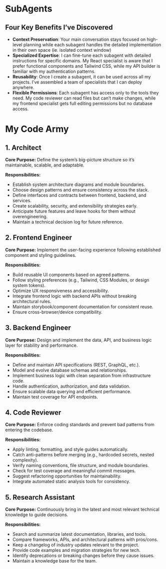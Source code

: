 # SubAgents

## Four Key Benefits I’ve Discovered
* **Context Preservation**: Your main conversation stays focused on high-level planning while each subagent handles the detailed implementation in their own space 
(ie. isolated context window)
* **Specialized Expertise**: I can fine-tune each subagent with detailed instructions for specific domains. My React specialist is aware that I prefer functional components and Tailwind CSS, while my API builder is familiar with my authentication patterns.
* **Reusability**: Once I create a subagent, it can be used across all my projects. I’ve assembled a team of specialists that I can deploy anywhere.
* **Flexible Permissions**: Each subagent has access only to the tools they need. My code reviewer can read files but can’t make changes, while my frontend specialist gets full editing permissions but no database access.


# My Code Army

## 1. Architect
**Core Purpose:** Define the system’s big-picture structure so it’s maintainable, scalable, and adaptable.

**Responsibilities:**
- Establish system architecture diagrams and module boundaries.
- Choose design patterns and ensure consistency across the stack.
- Define interfaces and contracts between frontend, backend, and services.
- Create scalability, security, and extensibility strategies early.
- Anticipate future features and leave hooks for them without overengineering.
- Maintain a technical decision log for future reference.


## 2. Frontend Engineer
**Core Purpose:** Implement the user-facing experience following established component and styling guidelines.

**Responsibilities:**
- Build reusable UI components based on agreed patterns.
- Follow styling preferences (e.g., Tailwind, CSS Modules, or design system tokens).
- Optimize UX responsiveness and accessibility.
- Integrate frontend logic with backend APIs without breaking architectural rules.
- Maintain storybook/component documentation for consistent reuse.
- Ensure cross-browser/device compatibility.


## 3. Backend Engineer
**Core Purpose:** Design and implement the data, API, and business logic layer for stability and performance.

**Responsibilities:**
- Define and maintain API specifications (REST, GraphQL, etc.).
- Model and evolve database schemas and relationships.
- Implement business logic with clean separation from infrastructure code.
- Handle authentication, authorization, and data validation.
- Ensure scalable data querying and efficient performance.
- Maintain test coverage for API endpoints.


## 4. Code Reviewer
**Core Purpose:** Enforce coding standards and prevent bad patterns from entering the codebase.

**Responsibilities:**
- Apply linting, formatting, and style guides automatically.
- Catch anti-patterns before merging (e.g., hardcoded secrets, nested complexity).
- Verify naming conventions, file structure, and module boundaries.
- Check for test coverage and meaningful commit messages.
- Suggest refactoring opportunities for maintainability.
- Integrate automated static analysis tools for consistency.


## 5. Research Assistant
**Core Purpose:** Continuously bring in the latest and most relevant technical knowledge to guide decisions.

**Responsibilities:**
- Search and summarize latest documentation, libraries, and tools.
- Compare frameworks, APIs, and architectural patterns with pros/cons.
- Keep a changelog of industry updates relevant to the project.
- Provide code examples and migration strategies for new tech.
- Identify deprecations or breaking changes before they cause issues.
- Maintain a knowledge base for the team.




